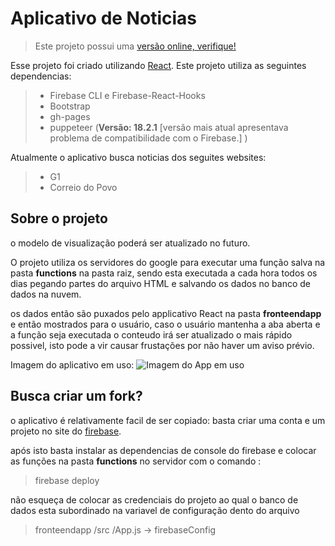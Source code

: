 # Aplicativo de Noticias

>Este projeto possui uma [versão online, verifique!](https://lmedeiros-leiman.github.io/aplicativoNoticias/)

Esse projeto foi criado utilizando [React](https://github.com/facebook/create-react-app).
Este projeto utiliza as seguintes dependencias:
> - Firebase CLI e Firebase-React-Hooks
> - Bootstrap
> - gh-pages
> - puppeteer (**Versão: 18.2.1** [versão mais atual apresentava problema de compatibilidade com o Firebase.] )

Atualmente o aplicativo busca noticias dos seguites websites:
> - G1
> - Correio do Povo

## Sobre o projeto
o modelo de visualização poderá ser atualizado no futuro.

O projeto utiliza os servidores do google para executar uma função salva na pasta **functions** na pasta raiz, sendo esta executada a cada hora todos os dias pegando partes do arquivo HTML e salvando os dados no banco de dados na nuvem. 

os dados então são puxados pelo applicativo React na pasta **fronteendapp** e então mostrados para o usuário, caso o usuário mantenha a aba aberta e a função seja executada o conteudo irá ser atualizado o mais rápido possivel, isto pode a vir causar frustações por não haver um aviso prévio.

Imagem do aplicativo em uso:
![Imagem do App em uso](https://github.com/Lmedeiros-leiman/aplicativoNoticias/assets/57924586/f26d62bf-e228-42e1-b9ee-52b192e17d5e)

## Busca criar um fork?

o aplicativo é relativamente facil de ser copiado: basta criar uma conta e um projeto no site do [firebase](https://firebase.google.com).

após isto basta instalar as dependencias de console do firebase e colocar as funções na pasta **functions** no servidor com o comando :
> firebase deploy

 não esqueça de colocar as credenciais do projeto ao qual o banco de dados esta subordinado na variavel de configuração dento do arquivo
 > fronteendapp /src /App.js -> firebaseConfig
